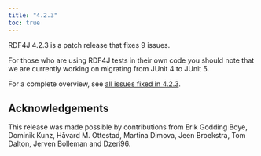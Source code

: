 ```yaml
---
title: "4.2.3"
toc: true
---
```

RDF4J 4.2.3 is a patch release that fixes 9 issues. 

For those who are using RDF4J tests in their own code you should note that we are currently working on migrating from JUnit 4 to JUnit 5.

For a complete overview, see [all issues fixed in 4.2.3](https://github.com/eclipse/rdf4j/milestone/91?closed=1).

## Acknowledgements

This release was made possible by contributions from Erik Godding Boye, Dominik Kunz, Håvard M. Ottestad, Martina Dimova, Jeen Broekstra, Tom Dalton, Jerven Bolleman and Dzeri96.  
